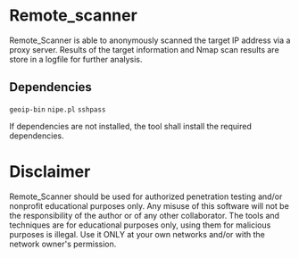 # Remote_scanner

Remote_Scanner is able to anonymously scanned the target IP address via a proxy server. Results of the target information and Nmap scan results are store in a logfile for further analysis. 

## Dependencies

`geoip-bin`
`nipe.pl`
`sshpass`

If dependencies are not installed, the tool shall install the required dependencies. 

# Disclaimer 

Remote_Scanner should be used for authorized penetration testing and/or nonprofit educational purposes only. Any misuse of this software will not be the responsibility of the author or of any other collaborator. The tools and techniques are for educational purposes only, using them for malicious purposes is illegal. Use it ONLY at your own networks and/or with the network owner's permission.
